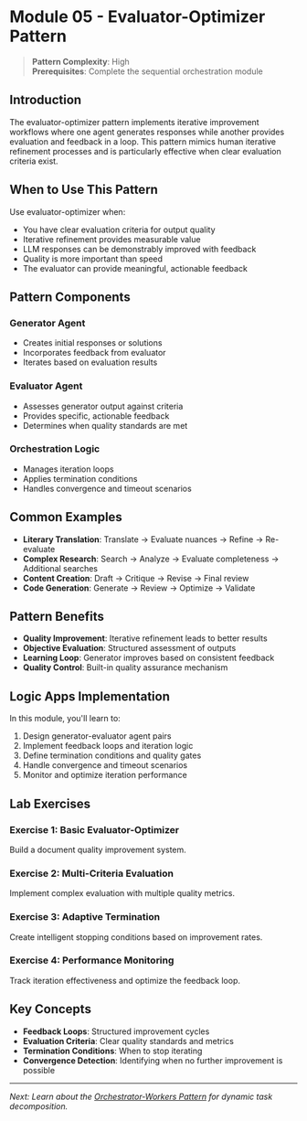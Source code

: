 # Module 05 - Evaluator-Optimizer Pattern

> **Pattern Complexity**: High  
> **Prerequisites**: Complete the sequential orchestration module

## Introduction

The evaluator-optimizer pattern implements iterative improvement workflows where one agent generates responses while another provides evaluation and feedback in a loop. This pattern mimics human iterative refinement processes and is particularly effective when clear evaluation criteria exist.

## When to Use This Pattern

Use evaluator-optimizer when:
- You have clear evaluation criteria for output quality
- Iterative refinement provides measurable value
- LLM responses can be demonstrably improved with feedback
- Quality is more important than speed
- The evaluator can provide meaningful, actionable feedback

## Pattern Components

### Generator Agent
- Creates initial responses or solutions
- Incorporates feedback from evaluator
- Iterates based on evaluation results

### Evaluator Agent
- Assesses generator output against criteria
- Provides specific, actionable feedback
- Determines when quality standards are met

### Orchestration Logic
- Manages iteration loops
- Applies termination conditions
- Handles convergence and timeout scenarios

## Common Examples

- **Literary Translation**: Translate → Evaluate nuances → Refine → Re-evaluate
- **Complex Research**: Search → Analyze → Evaluate completeness → Additional searches
- **Content Creation**: Draft → Critique → Revise → Final review
- **Code Generation**: Generate → Review → Optimize → Validate

## Pattern Benefits

- **Quality Improvement**: Iterative refinement leads to better results
- **Objective Evaluation**: Structured assessment of outputs
- **Learning Loop**: Generator improves based on consistent feedback
- **Quality Control**: Built-in quality assurance mechanism

## Logic Apps Implementation

In this module, you'll learn to:
1. Design generator-evaluator agent pairs
2. Implement feedback loops and iteration logic
3. Define termination conditions and quality gates
4. Handle convergence and timeout scenarios
5. Monitor and optimize iteration performance

## Lab Exercises

### Exercise 1: Basic Evaluator-Optimizer
Build a document quality improvement system.

### Exercise 2: Multi-Criteria Evaluation
Implement complex evaluation with multiple quality metrics.

### Exercise 3: Adaptive Termination
Create intelligent stopping conditions based on improvement rates.

### Exercise 4: Performance Monitoring
Track iteration effectiveness and optimize the feedback loop.

## Key Concepts

- **Feedback Loops**: Structured improvement cycles
- **Evaluation Criteria**: Clear quality standards and metrics
- **Termination Conditions**: When to stop iterating
- **Convergence Detection**: Identifying when no further improvement is possible

---
*Next: Learn about the [Orchestrator-Workers Pattern](./08-orchestrator-workers.md) for dynamic task decomposition.*
